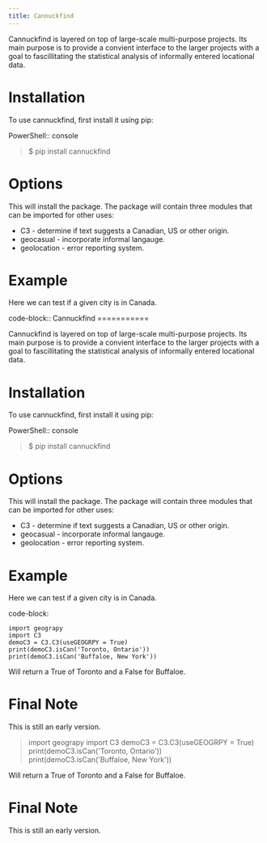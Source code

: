 ```yaml
---
title: Cannuckfind
---
```


Cannuckfind is layered on top of large-scale multi-purpose projects. Its
main purpose is to provide a convient interface to the larger projects
with a goal to fascillitating the statistical analysis of informally
entered locational data.

Installation
============

To use cannuckfind, first install it using pip:

PowerShell:: console

> \$ pip install cannuckfind

Options
=======

This will install the package. The package will contain three modules
that can be imported for other uses:

-   C3 - determine if text suggests a Canadian, US or other origin.
-   geocasual - incorporate informal langauge.
-   geolocation - error reporting system.

Example
=======

Here we can test if a given city is in Canada.

code-block:: Cannuckfind ===========

Cannuckfind is layered on top of large-scale multi-purpose projects. Its
main purpose is to provide a convient interface to the larger projects
with a goal to fascillitating the statistical analysis of informally
entered locational data.

Installation
============

To use cannuckfind, first install it using pip:

PowerShell:: console

> \$ pip install cannuckfind

Options
=======

This will install the package. The package will contain three modules
that can be imported for other uses:

-   C3 - determine if text suggests a Canadian, US or other origin.
-   geocasual - incorporate informal langauge.
-   geolocation - error reporting system.

Example
=======

Here we can test if a given city is in Canada.

code-block:

    import geograpy
    import C3
    demoC3 = C3.C3(useGEOGRPY = True)
    print(demoC3.isCan('Toronto, Ontario'))
    print(demoC3.isCan('Buffaloe, New York'))

Will return a True of Toronto and a False for Buffaloe.

Final Note
==========

This is still an early version.

> import geograpy import C3 demoC3 = C3.C3(useGEOGRPY = True)
> print(demoC3.isCan(\'Toronto, Ontario\'))
> print(demoC3.isCan(\'Buffaloe, New York\'))

Will return a True of Toronto and a False for Buffaloe.

Final Note
==========

This is still an early version.
